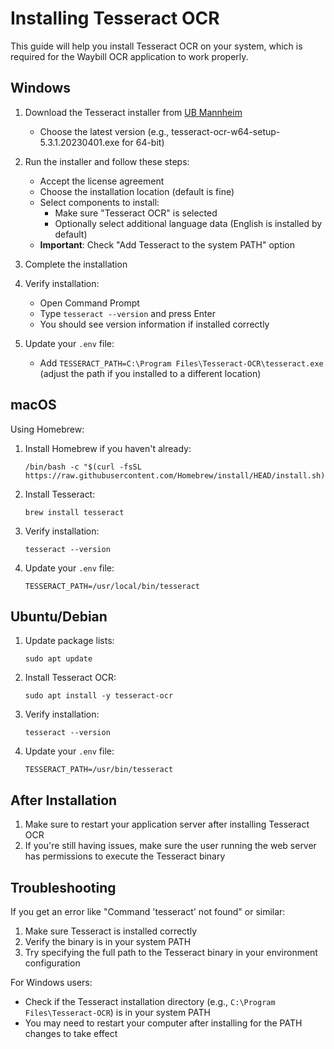 # Installing Tesseract OCR

This guide will help you install Tesseract OCR on your system, which is required for the Waybill OCR application to work properly.

## Windows

1. Download the Tesseract installer from [UB Mannheim](https://github.com/UB-Mannheim/tesseract/wiki)
   - Choose the latest version (e.g., tesseract-ocr-w64-setup-5.3.1.20230401.exe for 64-bit)

2. Run the installer and follow these steps:
   - Accept the license agreement
   - Choose the installation location (default is fine)
   - Select components to install:
     - Make sure "Tesseract OCR" is selected
     - Optionally select additional language data (English is installed by default)
   - **Important**: Check "Add Tesseract to the system PATH" option

3. Complete the installation

4. Verify installation:
   - Open Command Prompt
   - Type `tesseract --version` and press Enter
   - You should see version information if installed correctly

5. Update your `.env` file:
   - Add `TESSERACT_PATH=C:\Program Files\Tesseract-OCR\tesseract.exe` (adjust the path if you installed to a different location)

## macOS

Using Homebrew:

1. Install Homebrew if you haven't already:
   ```
   /bin/bash -c "$(curl -fsSL https://raw.githubusercontent.com/Homebrew/install/HEAD/install.sh)"
   ```

2. Install Tesseract:
   ```
   brew install tesseract
   ```

3. Verify installation:
   ```
   tesseract --version
   ```

4. Update your `.env` file:
   ```
   TESSERACT_PATH=/usr/local/bin/tesseract
   ```

## Ubuntu/Debian

1. Update package lists:
   ```
   sudo apt update
   ```

2. Install Tesseract OCR:
   ```
   sudo apt install -y tesseract-ocr
   ```

3. Verify installation:
   ```
   tesseract --version
   ```

4. Update your `.env` file:
   ```
   TESSERACT_PATH=/usr/bin/tesseract
   ```

## After Installation

1. Make sure to restart your application server after installing Tesseract OCR
2. If you're still having issues, make sure the user running the web server has permissions to execute the Tesseract binary

## Troubleshooting

If you get an error like "Command 'tesseract' not found" or similar:

1. Make sure Tesseract is installed correctly
2. Verify the binary is in your system PATH
3. Try specifying the full path to the Tesseract binary in your environment configuration

For Windows users:
- Check if the Tesseract installation directory (e.g., `C:\Program Files\Tesseract-OCR`) is in your system PATH
- You may need to restart your computer after installing for the PATH changes to take effect 